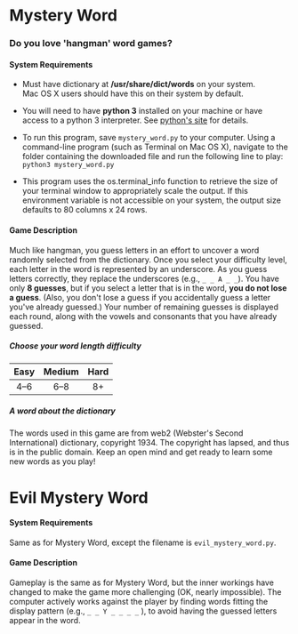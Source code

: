 # Mystery Word

### Do you love 'hangman' word games?

#### System Requirements

* Must have dictionary at **/usr/share/dict/words** on your system. Mac&nbsp;OS&nbsp;X users should have this on their system by default.

* You will need to have **python&nbsp;3** installed on your machine or have access to a python&nbsp;3 interpreter. See [python's site](https://www.python.org/) for details.

* To run this program, save `mystery_word.py` to your computer. Using a command-line program (such as Terminal on Mac&nbsp;OS&nbsp;X), navigate to the folder containing the downloaded file and run the following line to play: `python3 mystery_word.py`

* This program uses the os.terminal_info function to retrieve the size of your terminal window to appropriately scale the output. If this environment variable is not accessible on your system, the output size defaults to 80 columns x 24 rows.

#### Game Description
Much like hangman, you guess letters in an effort to uncover a word randomly selected from the dictionary. Once you select your difficulty level, each letter in the word is represented by an underscore. As you guess letters correctly, they replace the underscores (e.g., `_ _ A _ _`). You have only **8 guesses**, but if you select a letter that is in the word, **you do not lose a guess**. (Also, you don't lose a guess if you accidentally guess a letter you've already guessed.) Your number of remaining guesses is displayed each round, along with the vowels and consonants that you have already guessed.

##### Choose your word length difficulty
Easy | Medium | Hard
|:---:|:---:|:---:|
4–6 | 6–8 | 8+

##### A word about the dictionary
The words used in this game are from web2 (Webster's Second International) dictionary, copyright 1934. The copyright has lapsed, and thus is in the public domain. Keep an open mind and get ready to learn some new words as you play!

# Evil Mystery Word

#### System Requirements
Same as for Mystery Word, except the filename is `evil_mystery_word.py`.

#### Game Description
Gameplay is the same as for Mystery Word, but the inner workings have changed to make the game more challenging (OK, nearly impossible). The computer actively works against the player by finding words fitting the display pattern (e.g., `_ _ Y _ _ _ _` ), to avoid having the guessed letters appear in the word.
